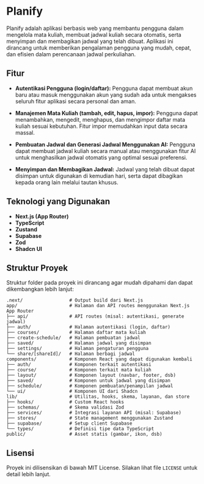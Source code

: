 # Planify

Planify adalah aplikasi berbasis web yang membantu pengguna dalam mengelola mata
kuliah, membuat jadwal kuliah secara otomatis, serta menyimpan dan membagikan
jadwal yang telah dibuat. Aplikasi ini dirancang untuk memberikan pengalaman
pengguna yang mudah, cepat, dan efisien dalam perencanaan jadwal perkuliahan.

## Fitur

- **Autentikasi Pengguna (login/daftar):** Pengguna dapat membuat akun baru atau
  masuk menggunakan akun yang sudah ada untuk mengakses seluruh fitur aplikasi
  secara personal dan aman.

- **Manajemen Mata Kuliah (tambah, edit, hapus, impor):** Pengguna dapat
  menambahkan, mengedit, menghapus, dan mengimpor daftar mata kuliah sesuai
  kebutuhan. Fitur impor memudahkan input data secara massal.

- **Pembuatan Jadwal dan Generasi Jadwal Menggunakan AI:** Pengguna dapat
  membuat jadwal kuliah secara manual atau menggunakan fitur AI untuk
  menghasilkan jadwal otomatis yang optimal sesuai preferensi.

- **Menyimpan dan Membagikan Jadwal:** Jadwal yang telah dibuat dapat disimpan
  untuk digunakan di kemudian hari, serta dapat dibagikan kepada orang lain
  melalui tautan khusus.

## Teknologi yang Digunakan

- **Next.js (App Router)**
- **TypeScript**
- **Zustand**
- **Supabase**
- **Zod**
- **Shadcn UI**

## Struktur Proyek

Struktur folder pada proyek ini dirancang agar mudah dipahami dan dapat
dikembangkan lebih lanjut:

```
.next/                 # Output build dari Next.js
app/                   # Halaman dan API routes menggunakan Next.js App Router
├── api/               # API routes (misal: autentikasi, generate jadwal)
├── auth/              # Halaman autentikasi (login, daftar)
├── courses/           # Halaman daftar mata kuliah
├── create-schedule/   # Halaman pembuatan jadwal
├── saved/             # Halaman jadwal yang disimpan
├── settings/          # Halaman pengaturan pengguna
└── share/[shareId]/   # Halaman berbagi jadwal
components/            # Komponen React yang dapat digunakan kembali
├── auth/              # Komponen terkait autentikasi
├── course/            # Komponen terkait mata kuliah
├── layout/            # Komponen layout (navbar, footer, dsb)
├── saved/             # Komponen untuk jadwal yang disimpan
├── schedule/          # Komponen pembuatan/penampilan jadwal
└── ui/                # Komponen UI dari Shadcn
lib/                   # Utilitas, hooks, skema, layanan, dan store
├── hooks/             # Custom React hooks
├── schemas/           # Skema validasi Zod
├── services/          # Integrasi layanan API (misal: Supabase)
├── stores/            # State management menggunakan Zustand
├── supabase/          # Setup client Supabase
└── types/             # Definisi tipe data TypeScript
public/                # Asset statis (gambar, ikon, dsb)
```

## Lisensi

Proyek ini dilisensikan di bawah MIT License. Silakan lihat file `LICENSE` untuk
detail lebih lanjut.
